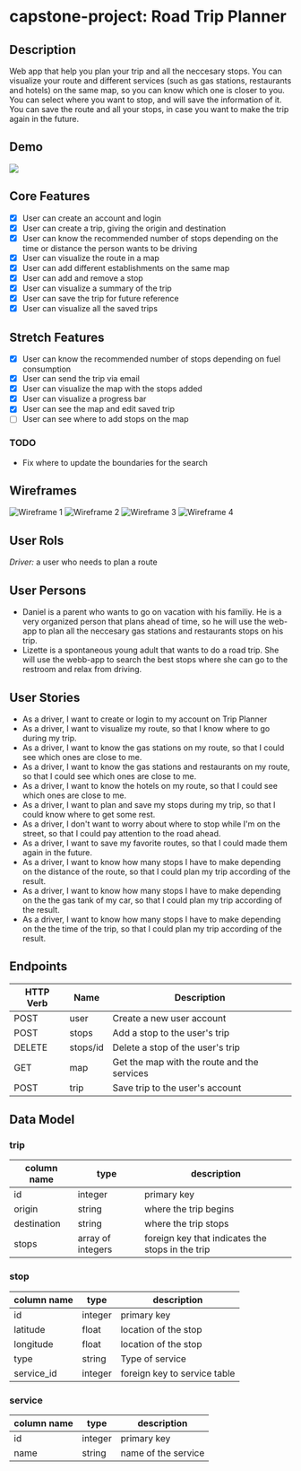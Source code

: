 # capstone-project: Road Trip Planner

## Description

Web app that help you plan your trip and all the neccesary stops. You can visualize your route and different services (such as gas stations, restaurants and hotels) on the same map, so you can know which one is closer to you. You can select where you want to stop, and will save the information of it. You can save the route and all your stops, in case you want to make the trip again in the future.

## Demo

![](gifTrip.gif)

## Core Features

- [x] User can create an account and login
- [x] User can create a trip, giving the origin and destination
- [x] User can know the recommended number of stops depending on the time or distance the person wants to be driving
- [x] User can visualize the route in a map
- [x] User can add different establishments on the same map
- [x] User can add and remove a stop
- [x] User can visualize a summary of the trip
- [x] User can save the trip for future reference
- [x] User can visualize all the saved trips

## Stretch Features

- [x] User can know the recommended number of stops depending on fuel consumption
- [x] User can send the trip via email
- [x] User can visualize the map with the stops added
- [x] User can visualize a progress bar
- [x] User can see the map and edit saved trip
- [ ] User can see where to add stops on the map

### TODO

- Fix where to update the boundaries for the search

## Wireframes

![Wireframe 1](/Wireframes/WF1.PNG)
![Wireframe 2](/Wireframes/WF2.PNG)
![Wireframe 3](/Wireframes/WF3.PNG)
![Wireframe 4](/Wireframes/WF4.PNG)

## User Rols

_Driver:_ a user who needs to plan a route

## User Persons

- Daniel is a parent who wants to go on vacation with his familiy. He is a very organized person that plans ahead of time, so he will use the web-app to plan all the neccesary gas stations and restaurants stops on his trip.
- Lizette is a spontaneous young adult that wants to do a road trip. She will use the webb-app to search the best stops where she can go to the restroom and relax from driving.

## User Stories

- As a driver, I want to create or login to my account on Trip Planner
- As a driver, I want to visualize my route, so that I know where to go during my trip.
- As a driver, I want to know the gas stations on my route, so that I could see which ones are close to me.
- As a driver, I want to know the gas stations and restaurants on my route, so that I could see which ones are close to me.
- As a driver, I want to know the hotels on my route, so that I could see which ones are close to me.
- As a driver, I want to plan and save my stops during my trip, so that I could know where to get some rest.
- As a driver, I don't want to worry about where to stop while I'm on the street, so that I could pay attention to the road ahead.
- As a driver, I want to save my favorite routes, so that I could made them again in the future.
- As a driver, I want to know how many stops I have to make depending on the distance of the route, so that I could plan my trip according of the result.
- As a driver, I want to know how many stops I have to make depending on the the gas tank of my car, so that I could plan my trip according of the result.
- As a driver, I want to know how many stops I have to make depending on the the time of the trip, so that I could plan my trip according of the result.

## Endpoints

| **HTTP Verb** | **Name** | **Description**                             |
| ------------- | -------- | ------------------------------------------- |
| POST          | user     | Create a new user account                   |
| POST          | stops    | Add a stop to the user's trip               |
| DELETE        | stops/id | Delete a stop of the user's trip            |
| GET           | map      | Get the map with the route and the services |
| POST          | trip     | Save trip to the user's account             |

## Data Model

### trip

| **column name** | **type**          | **description**                                  |
| --------------- | ----------------- | ------------------------------------------------ |
| id              | integer           | primary key                                      |
| origin          | string            | where the trip begins                            |
| destination     | string            | where the trip stops                             |
| stops           | array of integers | foreign key that indicates the stops in the trip |

### stop

| **column name** | **type** | **description**              |
| --------------- | -------- | ---------------------------- |
| id              | integer  | primary key                  |
| latitude        | float    | location of the stop         |
| longitude       | float    | location of the stop         |
| type            | string   | Type of service              |
| service_id      | integer  | foreign key to service table |

### service

| **column name** | **type** | **description**     |
| --------------- | -------- | ------------------- |
| id              | integer  | primary key         |
| name            | string   | name of the service |
